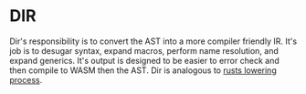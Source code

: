 # DIR

Dir's responsibility is to convert the AST into a more compiler friendly IR. It's job is to desugar
syntax, expand macros, perform name resolution, and expand generics. It's output is designed to
be easier to error check and then compile to WASM then the AST.
Dir is analogous to [rusts lowering process](https://rustc-dev-guide.rust-lang.org/lowering.html).
